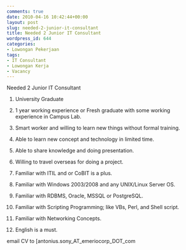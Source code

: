 ```yaml
---
comments: true
date: 2010-04-16 10:42:44+00:00
layout: post
slug: needed-2-junior-it-consultant
title: Needed 2 Junior IT Consultant
wordpress_id: 644
categories:
- Lowongan Pekerjaan
tags:
- IT Consultant
- Lowongan Kerja
- Vacancy
---
```


Needed 2 Junior IT Consultant




  1. University Graduate


  2. 1 year working experience or Fresh graduate with some working experience in Campus Lab.


  3. Smart worker and willing to learn new things without formal training.


  4. Able to learn new concept and technology in limited time.


  5. Able to share knowledge and doing presentation.


  6. Willing to travel overseas for doing a project.


  7. Familiar with ITIL and or CoBIT is a plus.


  8. Familiar with Windows 2003/2008 and any UNIX/Linux Server OS.


  9. Familiar with RDBMS, Oracle, MSSQL or PostgreSQL.


  10. Familiar with Scripting Programming; like VBs, Perl, and Shell script.


  11. Familiar with Networking Concepts.


  12. English is a must.



email CV to [antonius.sony_AT_emeriocorp_DOT_com

